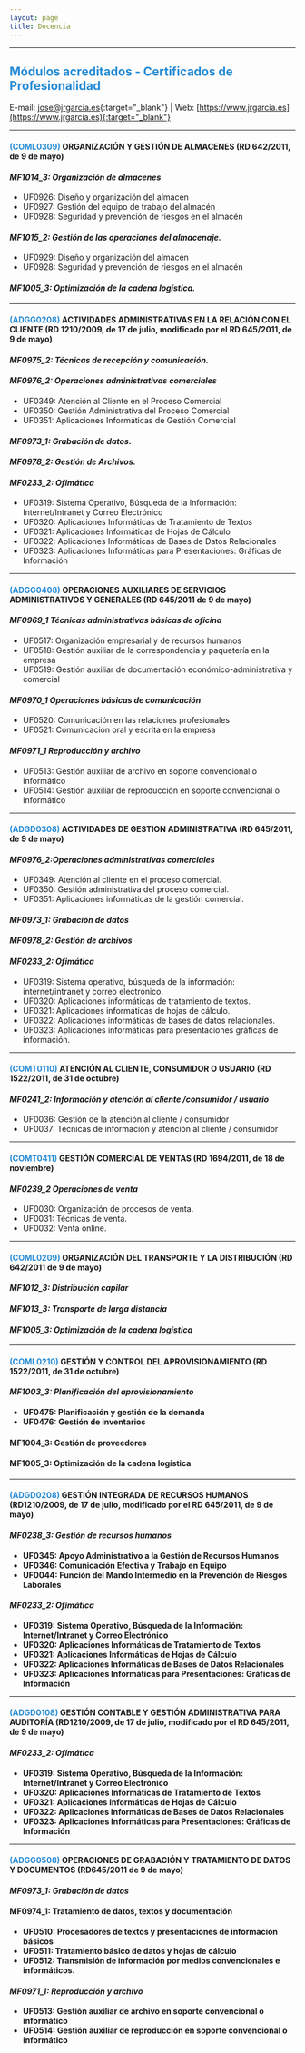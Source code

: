 ```yaml
---
layout: page
title: Docencia
---
```


<hr size="5px" color="#268BD4" />

<p><h2><span style="color:#268BD4">Módulos acreditados - Certificados de Profesionalidad</span></h2></p>

E-mail: [jose@jrgarcia.es](mailto:jose@jrgarcia.es){:target="_blank"} | Web: [https://www.jrgarcia.es](https://www.jrgarcia.es){:target="_blank"}  

<hr size="5px" color="#268BD4" />

<h4><b><span style="color: #268BD4;">(COML0309)</span> ORGANIZACIÓN Y GESTIÓN DE ALMACENES (RD 642/2011, de 9 de mayo) </b></h4>
<h4><i><b>MF1014_3: Organización de almacenes </b></i></h4>
<ul>
 	<li>UF0926: Diseño y organización del almacén</li>
 	<li>UF0927: Gestión del equipo de trabajo del almacén</li>
 	<li>UF0928: Seguridad y prevención de riesgos en el almacén</li>
</ul>
<h4><i><b>MF1015_2: Gestión de las operaciones del almacenaje. </b></i></h4>
<ul>
 	<li>UF0929: Diseño y organización del almacén</li>
 	<li>UF0928: Seguridad y prevención de riesgos en el almacén</li>
 	
</ul>
<h4><i><b>MF1005_3: Optimización de la cadena logística. </b></i></h4>

<hr size="5px" color="#268BD4" />
<h4><b><span style="color: #268BD4;">(ADGG0208)</span> ACTIVIDADES ADMINISTRATIVAS EN LA RELACIÓN CON EL CLIENTE (RD 1210/2009, de 17 de julio, modificado por el RD 645/2011, de 9 de mayo) </b></h4>
<h4><i><b>MF0975_2: Técnicas de recepción y comunicación. </b></i></h4>
<h4><i><b>MF0976_2: Operaciones administrativas comerciales </b></i></h4>
<ul>
 	<li>UF0349: Atención al Cliente en el Proceso Comercial</li>
 	<li>UF0350: Gestión Administrativa del Proceso Comercial</li>
 	<li>UF0351: Aplicaciones Informáticas de Gestión Comercial</li>
</ul>
<h4><i><b>MF0973_1: Grabación de datos. </b></i></h4>
<h4><i><b>MF0978_2: Gestión de Archivos. </b></i></h4>
<h4><i><b>MF0233_2: Ofimática </b></i></h4>
<ul>
 	<li>UF0319: Sistema Operativo, Búsqueda de la Información: Internet/Intranet y Correo Electrónico</li>
 	<li>UF0320: Aplicaciones Informáticas de Tratamiento de Textos</li>
 	<li>UF0321: Aplicaciones Informáticas de Hojas de Cálculo</li>
 	<li>UF0322: Aplicaciones Informáticas de Bases de Datos Relacionales</li>
 	<li>UF0323: Aplicaciones Informáticas para Presentaciones: Gráficas de Información</li>
</ul>

<hr size="5px" color="#268BD4" />

<h4><b><span style="color: #268BD4;">(ADGG0408)</span> OPERACIONES AUXILIARES DE SERVICIOS ADMINISTRATIVOS Y GENERALES (RD 645/2011 de 9 de mayo) </b></h4>
<h4><i><b>MF0969_1 Técnicas administrativas básicas de oficina </b></i></h4>
<ul>
 	<li>UF0517: Organización empresarial y de recursos humanos</li>
 	<li>UF0518: Gestión auxiliar de la correspondencia y paquetería en la empresa</li>
 	<li>UF0519: Gestión auxiliar de documentación económico-administrativa y comercial</li>
</ul>
<h4><i><b>MF0970_1 Operaciones básicas de comunicación </b></i></h4>
<ul>
 	<li>UF0520: Comunicación en las relaciones profesionales</li>
 	<li>UF0521: Comunicación oral y escrita en la empresa</li>
</ul>
<h4><i><b>MF0971_1 Reproducción y archivo</b></i></h4>
<ul>
 	<li>UF0513: Gestión auxiliar de archivo en soporte convencional o informático</li>
 	<li>UF0514: Gestión auxiliar de reproducción en soporte convencional o informático</li>
</ul>

<hr size="5px" color="#268BD4" />
<h4><b><span style="color: #268BD4;">(ADGD0308)</span> ACTIVIDADES DE GESTION ADMINISTRATIVA (RD 645/2011, de 9 de mayo) </b></h4>
<h4><i><b>MF0976_2:Operaciones administrativas comerciales </b></i></h4>
<ul>
 	<li>UF0349: Atención al cliente en el proceso comercial.</li>
 	<li>UF0350: Gestión administrativa del proceso comercial.</li>
 	<li>UF0351: Aplicaciones informáticas de la gestión comercial.</li>
</ul>
<h4><i><b>MF0973_1: Grabación de datos </b></i></h4>
<h4><i><b>MF0978_2: Gestión de archivos </b></i></h4>
<h4><i><b>MF0233_2: Ofimática </b></i></h4>
<ul>
 	<li>UF0319: Sistema operativo, búsqueda de la información: internet/intranet y correo electrónico.</li>
 	<li>UF0320: Aplicaciones informáticas de tratamiento de textos.</li>
 	<li>UF0321: Aplicaciones informáticas de hojas de cálculo.</li>
 	<li>UF0322: Aplicaciones informáticas de bases de datos relacionales.</li>
 	<li>UF0323: Aplicaciones informáticas para presentaciones gráficas de información.</li>
</ul>

<hr size="5px" color="#268BD4" />
<h4><b><span style="color: #268BD4;">(COMT0110)</span> ATENCIÓN AL CLIENTE, CONSUMIDOR O USUARIO (RD 1522/2011, de 31 de octubre) </b></h4>
<h4><i><b>MF0241_2: Información y atención al cliente /consumidor / usuario</b></i></h4>
<ul>
 	<li>UF0036: Gestión de la atención al cliente / consumidor</li>
 	<li>UF0037: Técnicas de información y atención al cliente / consumidor<b> </b></li>
</ul>

<hr size="5px" color="#268BD4" />
<h4><b><span style="color: #268BD4;">(COMT0411)</span> GESTIÓN COMERCIAL DE VENTAS (RD 1694/2011, de 18 de noviembre) </b></h4>
<h4><i><b>MF0239_2 Operaciones de venta </b></i></h4>
<ul>
 	<li>UF0030: Organización de procesos de venta.</li>
 	<li>UF0031: Técnicas de venta.</li>
 	<li>UF0032: Venta online.</li>
</ul>

<hr size="5px" color="#268BD4" />
<h4><b><span style="color: #268BD4;">(COML0209)</span> ORGANIZACIÓN DEL TRANSPORTE Y LA DISTRIBUCIÓN (RD 642/2011 de 9 de mayo) <b></h4>
<h4><i><b>MF1012_3: Distribución capilar </b></i></h4>
<h4><i><b>MF1013_3: Transporte de larga distancia </b></i></h4>
<h4><i><b>MF1005_3: Optimización de la cadena logística </b></i></h4>

<hr size="5px" color="#268BD4" />
<h4><b><span style="color: #268BD4;">(COML0210)</span> GESTIÓN Y CONTROL DEL APROVISIONAMIENTO (RD 1522/2011, de 31 de octubre) <b></h4>

<h4><i><b>MF1003_3: Planificación del aprovisionamiento</b></i></h4>
</div>
<ul>
 	<li>UF0475: Planificación y gestión de la demanda</li>
 	<li>UF0476: Gestión de inventarios</li>
</ul>

<h4></i><b> MF1004_3: Gestión de proveedores </b></i></h4>

<h4></i><b> MF1005_3: Optimización de la cadena logística </b></i></h4>

</div>

<hr size="5px" color="#268BD4" />
<h4><b><span style="color: #268BD4;">(ADGD0208)</span> GESTIÓN INTEGRADA DE RECURSOS HUMANOS (RD1210/2009, de 17 de julio, modificado por el RD 645/2011, de 9 de mayo) </b></h4>
<h4><i><b>MF0238_3: Gestión de recursos humanos </b></i></h4>
<ul>
 	<li>UF0345: Apoyo Administrativo a la Gestión de Recursos Humanos</li>
 	<li>UF0346: Comunicación Efectiva y Trabajo en Equipo</li>
 	<li>UF0044: Función del Mando Intermedio en la Prevención de Riesgos Laborales</li>
</ul>
<h4><i><b>MF0233_2: Ofimática </b></i></h4>
<ul>
 	<li>UF0319: Sistema Operativo, Búsqueda de la Información: Internet/Intranet y Correo Electrónico</li>
 	<li>UF0320: Aplicaciones Informáticas de Tratamiento de Textos</li>
 	<li>UF0321: Aplicaciones Informáticas de Hojas de Cálculo</li>
 	<li>UF0322: Aplicaciones Informáticas de Bases de Datos Relacionales</li>
 	<li>UF0323: Aplicaciones Informáticas para Presentaciones: Gráficas de Información</li>
</ul>

<hr size="5px" color="#268BD4" />
<h4><b><span style="color: #268BD4;">(ADGD0108)</span> GESTIÓN CONTABLE Y GESTIÓN ADMINISTRATIVA PARA AUDITORÍA (RD1210/2009, de 17 de julio, modificado por el RD 645/2011, de 9 de mayo) </b></h4>
<h4><i><b>MF0233_2: Ofimática </b></i></h4>
<ul>
 	<li>UF0319: Sistema Operativo, Búsqueda de la Información: Internet/Intranet y Correo Electrónico</li>
 	<li>UF0320: Aplicaciones Informáticas de Tratamiento de Textos</li>
 	<li>UF0321: Aplicaciones Informáticas de Hojas de Cálculo</li>
 	<li>UF0322: Aplicaciones Informáticas de Bases de Datos Relacionales</li>
 	<li>UF0323: Aplicaciones Informáticas para Presentaciones: Gráficas de Información</li>
</ul>

<hr size="5px" color="#268BD4" />
<h4><b><span style="color: #268BD4;">(ADGG0508)</span> OPERACIONES DE GRABACIÓN Y TRATAMIENTO DE DATOS Y DOCUMENTOS (RD645/2011 de 9 de mayo) </b></h4>
<h4><i><b>MF0973_1: Grabación de datos </b></i></h4>
<h4><b>MF0974_1: Tratamiento de datos, textos y documentación </b></h4>
<ul>
 	<li>UF0510: Procesadores de textos y presentaciones de información básicos</li>
 	<li>UF0511: Tratamiento básico de datos y hojas de cálculo</li>
 	<li>UF0512: Transmisión de información por medios convencionales e informáticos.</li>
</ul>
<h4><i><b>MF0971_1: Reproducción y archivo </b></i></h4>
<ul>
 	<li>UF0513: Gestión auxiliar de archivo en soporte convencional o informático</li>
 	<li>UF0514: Gestión auxiliar de reproducción en soporte convencional o informático</li>
</ul>